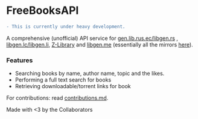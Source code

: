 # FreeBooksAPI

```diff
- This is currently under heavy development.
```

A comprehensive (unofficial) API service for [gen.lib.rus.ec/libgen.rs](http://gen.lib.rus.ec/) , [libgen.lc/libgen.li](http://libgen.lc/), [Z-Library](http://b-ok.org/) and [libgen.me](http://libgen.me/) (essentially all the mirrors [here](https://forum.mhut.org/viewtopic.php?p=9000)).

### Features

- Searching books by name, author name, topic and the likes.
- Performing a full text search for books
- Retrieving downloadable/torrent links for book

For contributions: read [contributions.md](./contributions.md).

Made with <3 by the Collaborators
